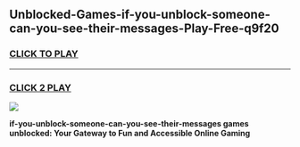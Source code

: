 
## Unblocked-Games-if-you-unblock-someone-can-you-see-their-messages-Play-Free-q9f20
<h3>
<a href="https://premium76.site?title=if-you-unblock-someone-can-you-see-their-messages&ref=12A">CLICK TO PLAY</a></h3>
<hr>

<h3>
<a href="https://premium76.site?title=if-you-unblock-someone-can-you-see-their-messages&ref=12A">CLICK 2 PLAY</a>
  
</h3>

<a href="https://premium76.site?title=if-you-unblock-someone-can-you-see-their-messages&ref=12A"><img src="https://clearcache.store/games.png"></a>


**if-you-unblock-someone-can-you-see-their-messages games unblocked: Your Gateway to Fun and Accessible Online Gaming**
